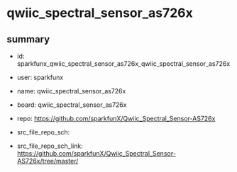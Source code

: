 # qwiic_spectral_sensor_as726x
 
## summary 
* id: sparkfunx_qwiic_spectral_sensor_as726x_qwiic_spectral_sensor_as726x
* user: sparkfunx
* name: qwiic_spectral_sensor_as726x
* board: qwiic_spectral_sensor_as726x
* repo: https://github.com/sparkfunX/Qwiic_Spectral_Sensor-AS726x



* src_file_repo_sch: 
* src_file_repo_sch_link: https://github.com/sparkfunX/Qwiic_Spectral_Sensor-AS726x/tree/master/






